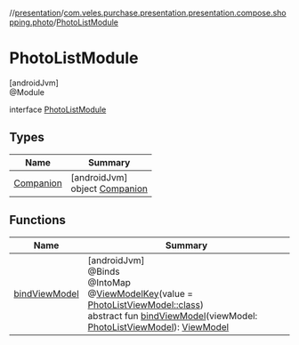 //[presentation](../../../index.md)/[com.veles.purchase.presentation.presentation.compose.shopping.photo](../index.md)/[PhotoListModule](index.md)

# PhotoListModule

[androidJvm]\
@Module

interface [PhotoListModule](index.md)

## Types

| Name | Summary |
|---|---|
| [Companion](-companion/index.md) | [androidJvm]<br>object [Companion](-companion/index.md) |

## Functions

| Name | Summary |
|---|---|
| [bindViewModel](bind-view-model.md) | [androidJvm]<br>@Binds<br>@IntoMap<br>@[ViewModelKey](../../com.veles.purchase.presentation.di.annotation.mapkey/-view-model-key/index.md)(value = [PhotoListViewModel::class](../-photo-list-view-model/index.md))<br>abstract fun [bindViewModel](bind-view-model.md)(viewModel: [PhotoListViewModel](../-photo-list-view-model/index.md)): [ViewModel](https://developer.android.com/reference/kotlin/androidx/lifecycle/ViewModel.html) |
